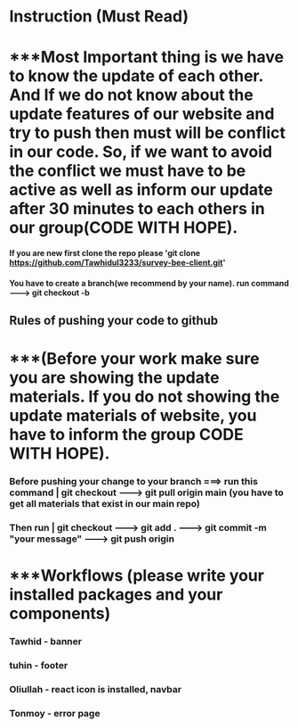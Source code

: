 # Instruction (Must Read)
# ***Most Important thing is we have to know the update of each other. And If we do not know about the update features of our website and try to push then must will be conflict in our code. So, if we want to avoid the conflict we must have to be active as well as inform our update after 30 minutes to each others in our group(CODE WITH HOPE).

#### If you are new first clone the repo please 'git clone https://github.com/Tawhidul3233/survey-bee-client.git'

#### You have to create a branch(we recommend by your name). run command ---> git checkout -b <yourname>

## Rules of pushing your code to github

# ***(Before your work make sure you are showing the update materials. If you do not showing the update materials of website, you have to inform the group CODE WITH HOPE).

### Before pushing your change to your branch ===> run this command | git checkout <yourbranchname> ---> git pull origin main (you have to get all materials that exist in our main repo)

### Then run | git checkout <yourbranchname> ---> git add . ---> git commit -m "your message" ---> git push origin <yourbranchname>


# ***Workflows (please write your installed packages and your components)
### Tawhid - banner
### tuhin - footer
### Oliullah - react icon is installed, navbar
### Tonmoy - error page